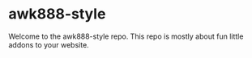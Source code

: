 # awk888-style

Welcome to the awk888-style repo. This repo is mostly about fun little addons to your website.

